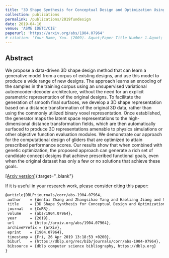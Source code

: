 ```yaml
---
title: "3D Shape Synthesis for Conceptual Design and Optimization Using Variational Autoencoders"
collection: publications
permalink: /publications/2019fundesign
date: 2019-04-16
venue: 'ASME IDETC/CIE'
paperurl: 'https://arxiv.org/abs/1904.07964'
# citation: 'Your Name, You. (2009). &quot;Paper Title Number 1.&quot; <i>Journal 1</i>. 1(1).'
---
```


## Abstract

We propose a data-driven 3D shape design method that can learn a generative model from a corpus of existing designs, and use this model to produce a wide range of new designs. The approach learns an encoding of the samples in the training corpus using an unsupervised variational autoencoder-decoder architecture, without the need for an explicit parametric representation of the original designs. To facilitate the generation of smooth final surfaces, we develop a 3D shape representation based on a distance transformation of the original 3D data, rather than using the commonly utilized binary voxel representation. Once established, the generator maps the latent space representations to the high-dimensional distance transformation fields, which are then automatically surfaced to produce 3D representations amenable to physics simulations or other objective function evaluation modules. We demonstrate our approach for the computational design of gliders that are optimized to attain prescribed performance scores. Our results show that when combined with genetic optimization, the proposed approach can generate a rich set of candidate concept designs that achieve prescribed functional goals, even when the original dataset has only a few or no solutions that achieve these goals.

[[Arxiv version]](https://arxiv.org/abs/1904.07964){:target="_blank"} 

If it is useful in your research work, please consider citing this paper:

```latex
@article{DBLP:journals/corr/abs-1904-07964,  
 author    = {Wentai Zhang and Zhangsihao Yang and Haoliang Jiang and Suyash Nigam and Soji Yamakawa and Tomotake Furuhata and Kenji Shimada and Levent Burak Kara},  
 title     = {3D Shape Synthesis for Conceptual Design and Optimization Using Variational Autoencoders},   
 journal   = {CoRR},  
 volume    = {abs/1904.07964},  
 year      = {2019},  
 url       = {http://arxiv.org/abs/1904.07964},  
 archivePrefix = {arXiv},  
 eprint    = {1904.07964},  
 timestamp = {Fri, 26 Apr 2019 13:18:53 +0200},  
 biburl    = {https://dblp.org/rec/bib/journals/corr/abs-1904-07964},  
 bibsource = {dblp computer science bibliography, https://dblp.org}  
}
```
